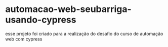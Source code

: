 # automacao-web-seubarriga-usando-cypress
 esse projeto foi criado  para a realização do desafio  do curso de automação web com cypress 
